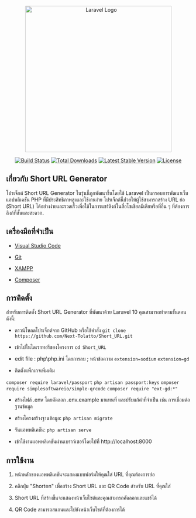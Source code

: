 <p align="center"><a href="https://laravel.com" target="_blank"><img src="https://raw.githubusercontent.com/laravel/art/master/logo-lockup/5%20SVG/2%20CMYK/1%20Full%20Color/laravel-logolockup-cmyk-red.svg" width="400" alt="Laravel Logo"></a></p>

<p align="center">
<a href="https://github.com/laravel/framework/actions"><img src="https://github.com/laravel/framework/workflows/tests/badge.svg" alt="Build Status"></a>
<a href="https://packagist.org/packages/laravel/framework"><img src="https://img.shields.io/packagist/dt/laravel/framework" alt="Total Downloads"></a>
<a href="https://packagist.org/packages/laravel/framework"><img src="https://img.shields.io/packagist/v/laravel/framework" alt="Latest Stable Version"></a>
<a href="https://packagist.org/packages/laravel/framework"><img src="https://img.shields.io/packagist/l/laravel/framework" alt="License"></a>
</p>

## เกี่ยวกับ Short URL Generator
โปรเจ็กต์ Short URL Generator ในรุ่นนี้ถูกพัฒนาขึ้นโดยใช้ Laravel เป็นกรอบการพัฒนาเว็บแอปพลิเคชัน PHP ที่มีประสิทธิภาพสูงและใช้งานง่าย โปรเจ็กต์นี้ช่วยให้ผู้ใช้สามารถสร้าง URL ย่อ (Short URL) ได้อย่างง่ายและรวดเร็วเพื่อใช้ในการแชร์ลิงก์ในสื่อโซเชียลมีเดียหรือที่อื่น ๆ ที่ต้องการลิงก์ที่สั้นและสะดวก.

## เครื่องมือที่จำเป็น

- [Visual Studio Code](https://code.visualstudio.com/)

- [Git](https://git-scm.com/)

- [XAMPP](https://www.apachefriends.org/download.html)

- [Composer](https://getcomposer.org/)

## การติดตั้ง

สำหรับการติดตั้ง Short URL Generator ที่พัฒนาด้วย Laravel 10 คุณสามารถทำตามขั้นตอนดังนี้:

- ดาวน์โหลดโปรเจ็กต์จาก GitHub หรือใช้คำสั่ง `git clone https://github.com/Next-Tolatto/Short_URL.git`

- เข้าไปในไดเรกทอรีของโครงการ `cd Short_URL`

- edit file : php\php.ini โดยการลบ ; หน้าข้อความ
`extension=sodium`
`extension=gd`

- ติดตั้งแพ็กเกจเพิ่มเติม

`composer require laravel/passport`
`php artisan passport:keys`
`omposer require simplesoftwareio/simple-qrcode`
`composer require "ext-gd:*"`

- สร้างไฟล์ .env โดยคัดลอก .env.example มาแทนที่ และปรับแก้ค่าที่จำเป็น เช่น การเชื่อมต่อฐานข้อมูล

- สร้างโครงสร้างฐานข้อมูล: `php artisan migrate`

- รันแอพพลิเคชัน: `php artisan serve`

- เข้าใช้งานแอพพลิเคชันผ่านเบราว์เซอร์โดยไปที่ http://localhost:8000

## การใช้งาน

1. หน้าหลักของแอพพลิเคชันจะแสดงแบบฟอร์มให้คุณใส่ URL ที่คุณต้องการย่อ

2. คลิกปุ่ม "Shorten" เพื่อสร้าง Short URL และ QR Code สำหรับ URL ที่คุณใส่

3. Short URL ที่สร้างขึ้นจะแสดงหน้าเว็บไซต์และคุณสามารถคัดลอกและแชร์ได้

4. QR Code สามารถสแกนและไปยังหน้าเว็บไซต์ที่ต้องการได้
